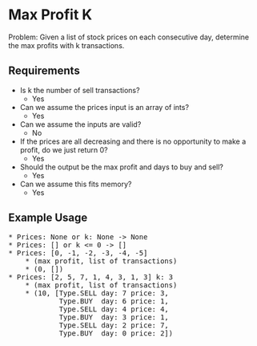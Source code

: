 # Max Profit K

Problem: Given a list of stock prices on each consecutive day, determine the max profits with k transactions.

## Requirements

- Is k the number of sell transactions?
  - Yes
- Can we assume the prices input is an array of ints?
  - Yes
- Can we assume the inputs are valid?
  - No
- If the prices are all decreasing and there is no opportunity to make a profit, do we just return 0?
  - Yes
- Should the output be the max profit and days to buy and sell?
  - Yes
- Can we assume this fits memory?
  - Yes

## Example Usage

<pre>
* Prices: None or k: None -> None
* Prices: [] or k <= 0 -> []
* Prices: [0, -1, -2, -3, -4, -5]
    * (max profit, list of transactions)
    * (0, [])
* Prices: [2, 5, 7, 1, 4, 3, 1, 3] k: 3
    * (max profit, list of transactions)
    * (10, [Type.SELL day: 7 price: 3, 
            Type.BUY  day: 6 price: 1, 
            Type.SELL day: 4 price: 4, 
            Type.BUY  day: 3 price: 1, 
            Type.SELL day: 2 price: 7, 
            Type.BUY  day: 0 price: 2])
</pre>
